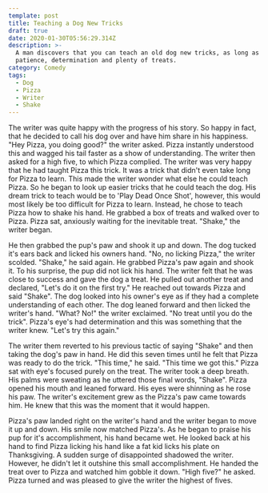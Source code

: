 ```yaml
---
template: post
title: Teaching a Dog New Tricks
draft: true
date: 2020-01-30T05:56:29.314Z
description: >-
  A man discovers that you can teach an old dog new tricks, as long as you have
  patience, determination and plenty of treats.
category: Comedy
tags:
  - Dog
  - Pizza
  - Writer
  - Shake
---
```

The writer was quite happy with the progress of his story. So happy in fact, that he decided to call his dog over and have him share in his happiness. "Hey Pizza, you doing good?" the writer asked. Pizza instantly understood this and wagged his tail faster as a show of understanding. The writer then asked for a high five, to which Pizza complied. The writer was very happy that he had taught Pizza this trick. It was a trick that didn't even take long for Pizza to learn. This made the writer wonder what else he could teach Pizza. So he began to look up easier tricks that he could teach the dog. His dream trick to teach would be to 'Play Dead Once Shot', however, this would most likely be too difficult for Pizza to learn. Instead, he chose to teach Pizza how to shake his hand. He grabbed a box of treats and walked over to Pizza. Pizza sat, anxiously waiting for the inevitable treat. "Shake," the writer began. 

He then grabbed the pup's paw and shook it up and down. The dog tucked it's ears back and licked his owners hand. "No, no licking Pizza," the writer scolded. "Shake," he said again. He grabbed Pizza's paw again and shook it. To his surprise, the pup did not lick his hand. The writer felt that he was close to success and gave the dog a treat. He pulled out another treat and declared, "Let's do it on the first try." He reached out towards Pizza and said "Shake". The dog looked into his owner's eye as if they had a complete understanding of each other. The dog leaned forward and then licked the writer's hand. "What? No!" the writer exclaimed. "No treat until you do the trick". Pizza's eye's had determination and this was something that the writer knew. "Let's try this again."

The writer them reverted to his previous tactic of saying "Shake" and then taking the dog's paw in hand. He did this seven times until he felt that Pizza was ready to do the trick. "This time," he said. "This time we got this." Pizza sat with eye's focused purely on the treat. The writer took a deep breath. His palms were sweating as he uttered those final words, "Shake". Pizza opened his mouth and leaned forward. His eyes were shinning as he rose his paw. The writer's excitement grew as the Pizza's paw came towards him. He knew that this was the moment that it would happen. 

Pizza's paw landed right on the writer's hand and the writer began to move it up and down. His smile now matched Pizza's. As he began to praise his pup for it's accomplishment, his hand became wet. He looked back at his hand to find Pizza licking his hand like a fat kid licks his plate on Thanksgiving. A sudden surge of disappointed shadowed the writer. However, he didn't let it outshine this small accomplishment. He handed the treat over to Pizza and watched him gobble it down. "High five?" he asked. Pizza turned and was pleased to give the writer the highest of fives.
